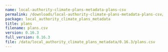 ```yaml
---
name: local-authority-climate-plans-metadata-plans-csv
permalink: /downloads/local-authority-climate-plans-metadata-plans-csv/0_16_3
package: local_authority_climate_plans_metadata
title: plans
filename: plans.csv
version: 0.16.3
full_version: 0.16.3
file: /data/local_authority_climate_plans_metadata/0.16.3/plans.csv
---
```

